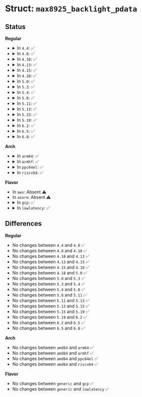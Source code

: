 # Struct: <code>max8925_backlight_pdata</code>

## Status
<b>Regular</b>
<ul>
<li>
<details>
<summary>In <code>4.4</code>: ✅</summary>

```c
struct max8925_backlight_pdata {
    int lxw_scl;
    int lxw_freq;
    int dual_string;
};
```
</details>
</li>
<li>
<details>
<summary>In <code>4.8</code>: ✅</summary>

```c
struct max8925_backlight_pdata {
    int lxw_scl;
    int lxw_freq;
    int dual_string;
};
```
</details>
</li>
<li>
<details>
<summary>In <code>4.10</code>: ✅</summary>

```c
struct max8925_backlight_pdata {
    int lxw_scl;
    int lxw_freq;
    int dual_string;
};
```
</details>
</li>
<li>
<details>
<summary>In <code>4.13</code>: ✅</summary>

```c
struct max8925_backlight_pdata {
    int lxw_scl;
    int lxw_freq;
    int dual_string;
};
```
</details>
</li>
<li>
<details>
<summary>In <code>4.15</code>: ✅</summary>

```c
struct max8925_backlight_pdata {
    int lxw_scl;
    int lxw_freq;
    int dual_string;
};
```
</details>
</li>
<li>
<details>
<summary>In <code>4.18</code>: ✅</summary>

```c
struct max8925_backlight_pdata {
    int lxw_scl;
    int lxw_freq;
    int dual_string;
};
```
</details>
</li>
<li>
<details>
<summary>In <code>5.0</code>: ✅</summary>

```c
struct max8925_backlight_pdata {
    int lxw_scl;
    int lxw_freq;
    int dual_string;
};
```
</details>
</li>
<li>
<details>
<summary>In <code>5.3</code>: ✅</summary>

```c
struct max8925_backlight_pdata {
    int lxw_scl;
    int lxw_freq;
    int dual_string;
};
```
</details>
</li>
<li>
<details>
<summary>In <code>5.4</code>: ✅</summary>

```c
struct max8925_backlight_pdata {
    int lxw_scl;
    int lxw_freq;
    int dual_string;
};
```
</details>
</li>
<li>
<details>
<summary>In <code>5.8</code>: ✅</summary>

```c
struct max8925_backlight_pdata {
    int lxw_scl;
    int lxw_freq;
    int dual_string;
};
```
</details>
</li>
<li>
<details>
<summary>In <code>5.11</code>: ✅</summary>

```c
struct max8925_backlight_pdata {
    int lxw_scl;
    int lxw_freq;
    int dual_string;
};
```
</details>
</li>
<li>
<details>
<summary>In <code>5.13</code>: ✅</summary>

```c
struct max8925_backlight_pdata {
    int lxw_scl;
    int lxw_freq;
    int dual_string;
};
```
</details>
</li>
<li>
<details>
<summary>In <code>5.15</code>: ✅</summary>

```c
struct max8925_backlight_pdata {
    int lxw_scl;
    int lxw_freq;
    int dual_string;
};
```
</details>
</li>
<li>
<details>
<summary>In <code>5.19</code>: ✅</summary>

```c
struct max8925_backlight_pdata {
    int lxw_scl;
    int lxw_freq;
    int dual_string;
};
```
</details>
</li>
<li>
<details>
<summary>In <code>6.2</code>: ✅</summary>

```c
struct max8925_backlight_pdata {
    int lxw_scl;
    int lxw_freq;
    int dual_string;
};
```
</details>
</li>
<li>
<details>
<summary>In <code>6.5</code>: ✅</summary>

```c
struct max8925_backlight_pdata {
    int lxw_scl;
    int lxw_freq;
    int dual_string;
};
```
</details>
</li>
<li>
<details>
<summary>In <code>6.8</code>: ✅</summary>

```c
struct max8925_backlight_pdata {
    int lxw_scl;
    int lxw_freq;
    int dual_string;
};
```
</details>
</li>
</ul>
<b>Arch</b>
<ul>
<li>
<details>
<summary>In <code>arm64</code>: ✅</summary>

```c
struct max8925_backlight_pdata {
    int lxw_scl;
    int lxw_freq;
    int dual_string;
};
```
</details>
</li>
<li>
<details>
<summary>In <code>armhf</code>: ✅</summary>

```c
struct max8925_backlight_pdata {
    int lxw_scl;
    int lxw_freq;
    int dual_string;
};
```
</details>
</li>
<li>
<details>
<summary>In <code>ppc64el</code>: ✅</summary>

```c
struct max8925_backlight_pdata {
    int lxw_scl;
    int lxw_freq;
    int dual_string;
};
```
</details>
</li>
<li>
<details>
<summary>In <code>riscv64</code>: ✅</summary>

```c
struct max8925_backlight_pdata {
    int lxw_scl;
    int lxw_freq;
    int dual_string;
};
```
</details>
</li>
</ul>
<b>Flavor</b>
<ul>
<li>
In <code>aws</code>: Absent ⚠️
</li>
<li>
In <code>azure</code>: Absent ⚠️
</li>
<li>
<details>
<summary>In <code>gcp</code>: ✅</summary>

```c
struct max8925_backlight_pdata {
    int lxw_scl;
    int lxw_freq;
    int dual_string;
};
```
</details>
</li>
<li>
<details>
<summary>In <code>lowlatency</code>: ✅</summary>

```c
struct max8925_backlight_pdata {
    int lxw_scl;
    int lxw_freq;
    int dual_string;
};
```
</details>
</li>
</ul>

## Differences
<b>Regular</b>
<ul>
<li>
No changes between <code>4.4</code> and <code>4.8</code> ✅
</li>
<li>
No changes between <code>4.8</code> and <code>4.10</code> ✅
</li>
<li>
No changes between <code>4.10</code> and <code>4.13</code> ✅
</li>
<li>
No changes between <code>4.13</code> and <code>4.15</code> ✅
</li>
<li>
No changes between <code>4.15</code> and <code>4.18</code> ✅
</li>
<li>
No changes between <code>4.18</code> and <code>5.0</code> ✅
</li>
<li>
No changes between <code>5.0</code> and <code>5.3</code> ✅
</li>
<li>
No changes between <code>5.3</code> and <code>5.4</code> ✅
</li>
<li>
No changes between <code>5.4</code> and <code>5.8</code> ✅
</li>
<li>
No changes between <code>5.8</code> and <code>5.11</code> ✅
</li>
<li>
No changes between <code>5.11</code> and <code>5.13</code> ✅
</li>
<li>
No changes between <code>5.13</code> and <code>5.15</code> ✅
</li>
<li>
No changes between <code>5.15</code> and <code>5.19</code> ✅
</li>
<li>
No changes between <code>5.19</code> and <code>6.2</code> ✅
</li>
<li>
No changes between <code>6.2</code> and <code>6.5</code> ✅
</li>
<li>
No changes between <code>6.5</code> and <code>6.8</code> ✅
</li>
</ul>
<b>Arch</b>
<ul>
<li>
No changes between <code>amd64</code> and <code>arm64</code> ✅
</li>
<li>
No changes between <code>amd64</code> and <code>armhf</code> ✅
</li>
<li>
No changes between <code>amd64</code> and <code>ppc64el</code> ✅
</li>
<li>
No changes between <code>amd64</code> and <code>riscv64</code> ✅
</li>
</ul>
<b>Flavor</b>
<ul>
<li>
No changes between <code>generic</code> and <code>gcp</code> ✅
</li>
<li>
No changes between <code>generic</code> and <code>lowlatency</code> ✅
</li>
</ul>
